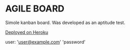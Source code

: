 # AGILE BOARD

Simole kanban board. Was developed as an aptitude test.

[Deployed on Heroku](https://simple-agile-board.herokuapp.com/)

user: 'user@example.com' 'password'
